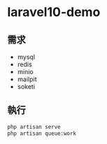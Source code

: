 # laravel10-demo

## 需求

-   mysql
-   redis
-   minio
-   mailpit
-   soketi

## 執行

```sh
php artisan serve
php artisan queue:work
```
